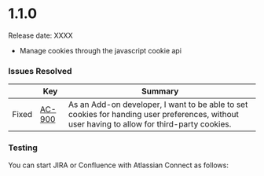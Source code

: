 # 1.1.0

Release date: XXXX

* Manage cookies through the javascript cookie api

### Issues Resolved


<table class="aui issue-table">
    <thead>
        <tr>
            <th></th>
            <th class='key'>Key</th>
            <th>Summary</th>
        </tr>
    </thead>
    <tbody>
        <tr>
            <td><span class="aui-icon aui-icon-small aui-icon-success">Fixed</span></td>
            <td><a href="https://ecosystem.atlassian.net/browse/AC-900">AC-900</a></td>
            <td>As an Add-on developer, I want to be able to set cookies for handing user preferences, without user having to allow for third-party cookies.</td>
        </tr>
    </tbody>
</table>

### Testing

You can start JIRA or Confluence with Atlassian Connect as follows:

